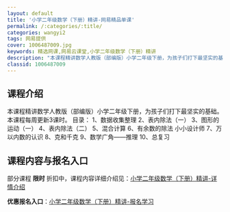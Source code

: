 ```yaml
---
layout: default
title: '小学二年级数学（下册）精讲-网易精品单课'
permalink: /:categories/:title/
categories: wangyi2
tags: 网易提供
cover: 1006487009.jpg
keywords: 精选网课,网易云课堂,小学二年级数学（下册）精讲
description: "本课程精讲数学人教版（部编版）小学二年级下册，为孩子们打下最坚实的基础。本课程每周更新3课时。目录：1、数据收集整理2、表内除法（一）3、图形的运动（一）4、表内除法（二）5、混合计算6、有"
classid: 1006487009
---
```


## 课程介绍

本课程精讲数学人教版（部编版）小学二年级下册，为孩子们打下最坚实的基础。
本课程每周更新3课时。
目录：
1、数据收集整理
2、表内除法（一）
3、图形的运动（一）
4、表内除法（二）
5、混合计算
6、有余数的除法
小小设计师
7、万以内数的认识
8、克和千克
9、数学广角——推理
10、总复习

## 课程内容与报名入口

部分课程 **限时** 折扣中，课程内容详细介绍见：[小学二年级数学（下册）精讲-详情介绍](https://study.163.com/course/introduction/1006487009.htm?share=1&shareId=1025206652&utm_campaign=share&utm_medium=iphoneShare&utm_source=&utm_u=1025206652)

**优惠报名入口**：[小学二年级数学（下册）精讲-报名学习](https://study.163.com/course/introduction/1006487009.htm?share=1&shareId=1025206652&utm_campaign=share&utm_medium=iphoneShare&utm_source=&utm_u=1025206652)

